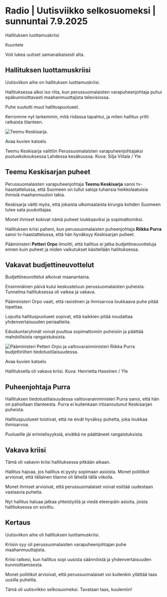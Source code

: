 # Radio | Uutisviikko selkosuomeksi | sunnuntai 7.9.2025

Hallituksen luottamuskriisi

Kuuntele

Voit lukea uutiset samanaikaisesti alta.

## Hallituksen luottamuskriisi

Uutisviikon aihe on hallituksen luottamuskriisi.

Hallituksessa alkoi iso riita, kun perussuomalaisten varapuheenjohtaja puhui epäkunnioittavasti maahanmuuttajista televisiossa.

Puhe suututti muut hallituspuolueet.

Kerromme nyt tarkemmin, mitä riidassa tapahtui, ja miten hallitus yritti ratkaista tilanteen.

![Teemu Keskisarja.](https://images.cdn.yle.fi/image/upload/c_crop,h_3097,w_5507,x_0,y_352/ar_1.7777777777777777,c_fill,g_faces,h_431,w_767/dpr_1.0/q_auto:eco/f_auto/fl_lossy/v1749997370/39-1481534684ed5f2d6983)

Avaa kuvien katselu

Teemu Keskisarja valittiin Perussuomalaisten varapuheenjohtajaksi puoluekokouksessa Lahdessa kesäkuussa.  Kuva: Silja Viitala / Yle

## Teemu Keskisarjan puheet

Perussuomalaisten varapuheenjohtaja **Teemu Keskisarja** sanoi tv-haastattelussa, että Suomeen on tullut satoja tuhansia heikkolaatuisia ihmisiä maahanmuuton takia.

Keskisarja väitti myös, että jokaista ulkomaalaista kirurgia kohden Suomeen tulee sata puukottajaa.

Monet ihmiset kokivat nämä puheet loukkaaviksi ja sopimattomiksi.

Hallituksen kriisi paheni, kun perussuomalaisten puheenjohtaja **Riikka Purra** sanoi tv-haastattelussa, että hän hyväksyy Keskisarjan puheet.

Pääministeri **Petteri Orpo** ilmoitti, että hallitus ei jatka budjettineuvotteluja ennen kuin puheet ja niiden vaikutukset käsitellään hallituksessa.

## Vakavat budjettineuvottelut

Budjettineuvottelut alkoivat maanantaina.

Ensimmäinen päivä kului keskusteluun perussuomalaisten puheista. Tunnelma hallituksessa oli vaikea ja vakava.

Pääministeri Orpo vaati, että rasistinen ja ihmisarvoa loukkaava puhe pitää lopettaa.

Lopulta hallituspuolueet sopivat, että kaikkien pitää noudattaa yhdenvertaisuuden periaatteita.

Eduskuntaryhmät voivat puuttua sopimattomiin puheisiin ja päättää mahdollisista rangaistuksista.

![ Pääministeri Petteri Orpo ja valtiovarainministeri Riikka Purra budjettiriihen tiedotustilaisuudessa. ](https://images.cdn.yle.fi/image/upload/c_crop,h_4209,w_7483,x_3,y_343/ar_1.7777777777777777,c_fill,g_faces,h_431,w_767/dpr_1.0/q_auto:eco/f_auto/fl_lossy/v1756900999/39-151675868b82dd56fe61)

Avaa kuvien katselu

Hallituksella oli vakava kriisi.  Kuva: Henrietta Hassinen / Yle

## Puheenjohtaja Purra

Hallituksen tiedotustilaisuudessa valtiovarainministeri Purra sanoi, että hän on pahoillaan tilanteesta. Purra ei kuitenkaan irtisanoutunut Keskisarjan puheista.

Hallituspuolueet toistivat, että ne eivät hyväksy puhetta, joka loukkaa ihmisarvoa.

Puolueille jäi erimielisyyksiä, eivätkä ne päättäneet rangaistuksista.

## Vakava kriisi

Tämä oli vakavin kriisi hallituksessa pitkään aikaan.

Hallitus hajoaa, jos hallitus ei pysty sopimaan asioista. Monet poliitikot arvioivat, että tällainen tilanne oli lähellä tällä viikolla.

Monet ihmiset arvioivat, että perussuomalaiset voivat esittää uudestaan vastaavia puheita.

Nyt hallitus haluaa jatkaa yhteistyötä ja viedä eteenpäin asioita, joista hallituksessa on sovittu.

## Kertaus

Uutisviikon aihe oli hallituksen luottamuskriisi.

Kriisin syy oli perussuomalaisten varapuheenjohtajan puhe maahanmuuttajista.

Kriisi ratkesi, kun hallitus sopi uusista säännöistä ja yhdenvertaisuuden kunnioittamisesta.

Monet poliitikot arvioivat, että perussuomalaiset voi kuitenkin yllättää taas uusilla puheilla.

Tämä oli uutisviikko selkosuomeksi. Tavataan taas, kuulemiin!
